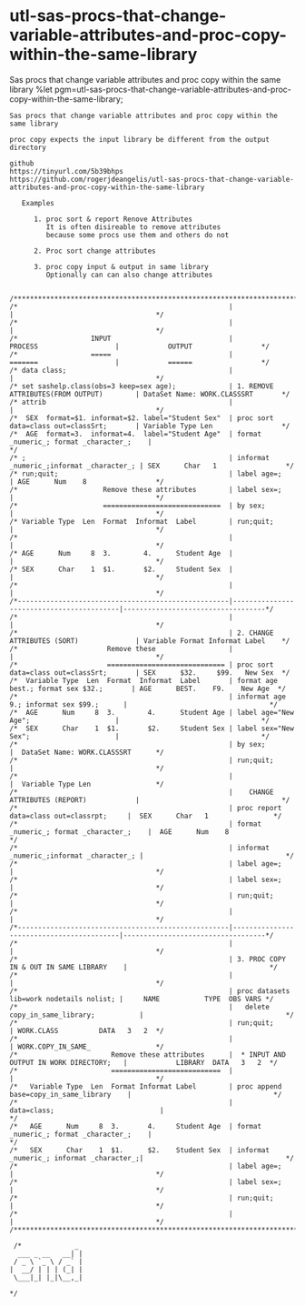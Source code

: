 # utl-sas-procs-that-change-variable-attributes-and-proc-copy-within-the-same-library
Sas procs that change variable attributes and proc copy within the same library
    %let pgm=utl-sas-procs-that-change-variable-attributes-and-proc-copy-within-the-same-library;

    Sas procs that change variable attributes and proc copy within the same library

    proc copy expects the input library be different from the output directory

    github
    https://tinyurl.com/5b39bhps
    https://github.com/rogerjdeangelis/utl-sas-procs-that-change-variable-attributes-and-proc-copy-within-the-same-library

       Examples

          1. proc sort & report Renove Attributes
             It is often disireable to remove attributes
             because some procs use them and others do not

          2. Proc sort change attributes

          3. proc copy input & output in same library
             Optionally can can also change attributes


    /*************************************************************************************************************************************/
    /*                                                    |                                          |                                   */
    /*                                                    |                                          |                                   */
    /*                  INPUT                             |                PROCESS                   |            OUTPUT                 */
    /*                  =====                             |                =======                   |            ======                 */
    /* data class;                                        |                                          |                                   */
    /* set sashelp.class(obs=3 keep=sex age);             | 1. REMOVE ATTRIBUTES(FROM OUTPUT)        | DataSet Name: WORK.CLASSSRT       */
    /* attrib                                             |                                          |                                   */
    /*  SEX  format=$1. informat=$2. label="Student Sex"  | proc sort data=class out=classSrt;       | Variable Type Len                 */
    /*  AGE  format=3.  informat=4.  label="Student Age"  | format _numeric_; format _character_;    |                                   */
    /* ;                                                  | informat _numeric_;informat _character_; | SEX      Char   1                 */
    /* run;quit;                                          | label age=;                              | AGE      Num    8                 */
    /*                     Remove these attributes        | label sex=;                              |                                   */
    /*                     =============================  | by sex;                                  |                                   */
    /* Variable Type  Len  Format  Informat  Label        | run;quit;                                |                                   */
    /*                                                    |                                          |                                   */
    /* AGE      Num     8  3.        4.      Student Age  |                                          |                                   */
    /* SEX      Char    1  $1.       $2.     Student Sex  |                                          |                                   */
    /*                                                    |                                          |                                   */
    /*----------------------------------------------------|------------------------------------------|-----------------------------------*/
    /*                                                    |                                          |                                   */
    /*                                                    | 2. CHANGE ATTRIBUTES (SORT)              | Variable Format Informat Label    */
    /*                      Remove these                  |                                          |                                   */
    /*                      ============================= | proc sort data=class out=classSrt;       | SEX      $32.     $99.   New Sex  */
    /*  Variable Type  Len  Format  Informat  Label       | format age best.; format sex $32.;       | AGE      BEST.    F9.    New Age  */
    /*                                                    | informat age 9.; informat sex $99.;      |                                   */
    /*  AGE      Num     8  3.        4.      Student Age | label age="New Age";                     |                                   */
    /*  SEX      Char    1  $1.       $2.     Student Sex | label sex="New Sex";                     |                                   */
    /*                                                    | by sex;                                  |  DataSet Name: WORK.CLASSSRT      */
    /*                                                    | run;quit;                                |                                   */
    /*                                                    |                                          |  Variable Type Len                */
    /*                                                    |    CHANGE ATTRIBUTES (REPORT)            |                                   */
    /*                                                    | proc report data=class out=classrpt;     |  SEX      Char   1                */
    /*                                                    | format _numeric_; format _character_;    |  AGE      Num    8                */
    /*                                                    | informat _numeric_;informat _character_; |                                   */
    /*                                                    | label age=;                              |                                   */
    /*                                                    | label sex=;                              |                                   */
    /*                                                    | run;quit;                                |                                   */
    /*                                                    |                                          |                                   */
    /*----------------------------------------------------|------------------------------------------|-----------------------------------*/
    /*                                                    |                                          |                                   */
    /*                                                    | 3. PROC COPY IN & OUT IN SAME LIBRARY    |                                   */
    /*                                                    |                                          |                                   */
    /*                                                    | proc datasets lib=work nodetails nolist; |     NAME           TYPE  OBS VARS */
    /*                                                    |   delete copy_in_same_library;           |                                   */
    /*                                                    | run;quit;                                | WORK.CLASS          DATA   3   2  */
    /*                                                    |                                          | WORK.COPY_IN_SAME_                */
    /*                       Remove these attributes      |  * INPUT AND OUTPUT IN WORK DIRECTORY;   |            LIBRARY  DATA   3   2  */
    /*                       ===========================  |                                          |                                   */
    /*   Variable Type  Len  Format Informat Label        | proc append base=copy_in_same_library    |                                   */
    /*                                                    |     data=class;                          |                                   */
    /*   AGE      Num     8  3.       4.     Student Age  | format _numeric_; format _character_;    |                                   */
    /*   SEX      Char    1  $1.      $2.    Student Sex  | informat _numeric_; informat _character_;|                                   */
    /*                                                    | label age=;                              |                                   */
    /*                                                    | label sex=;                              |                                   */
    /*                                                    | run;quit;                                |                                   */
    /*                                                    |                                          |                                   */
    /*************************************************************************************************************************************/

     /*             _
      ___ _ __   __| |
     / _ \ `_ \ / _` |
    |  __/ | | | (_| |
     \___|_| |_|\__,_|

    */
